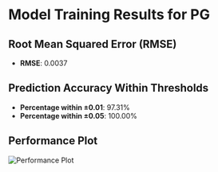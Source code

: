 # Model Training Results for PG

## Root Mean Squared Error (RMSE)
- **RMSE**: 0.0037

## Prediction Accuracy Within Thresholds
- **Percentage within ±0.01**: 97.31%
- **Percentage within ±0.05**: 100.00%

## Performance Plot
![Performance Plot](../imgs/PG.png)
